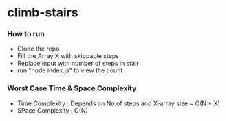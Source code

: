 # climb-stairs

### How to run
* Clone the repo
* Fill the Array X with skippable steps
* Replace input with number of steps in stair
* run "node index.js" to view the count

### Worst Case Time & Space Complexity
* Time Complexity : Depends on No.of steps and X-array size ~ O(N * X)
* SPace Complexity : O(N)
